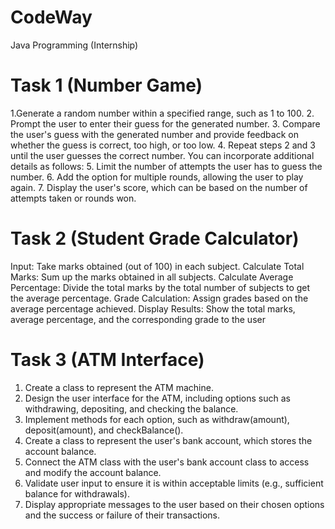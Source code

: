 # CodeWay
Java Programming (Internship)

# Task 1 (Number Game)
1.Generate a random number within a specified range, such as 1 to 100.
2. Prompt the user to enter their guess for the generated number.
3. Compare the user's guess with the generated number and provide feedback on whether
the guess is correct, too high, or too low.
4. Repeat steps 2 and 3 until the user guesses the correct number.
You can incorporate additional details as follows:
5. Limit the number of attempts the user has to guess the number.
6. Add the option for multiple rounds, allowing the user to play again.
7. Display the user's score, which can be based on the number of attempts taken or
rounds won.

# Task 2 (Student Grade Calculator)
Input: Take marks obtained (out of 100) in each subject.
Calculate Total Marks: Sum up the marks obtained in all subjects.
Calculate Average Percentage: Divide the total marks by the total number of subjects to
get the average percentage.
Grade Calculation: Assign grades based on the average percentage achieved.
Display Results: Show the total marks, average percentage, and the corresponding grade
to the user

# Task 3 (ATM Interface)
1. Create a class to represent the ATM machine.
2. Design the user interface for the ATM, including options such as withdrawing,
depositing, and checking the balance.
3. Implement methods for each option, such as withdraw(amount), deposit(amount), and
checkBalance().
4. Create a class to represent the user's bank account, which stores the account balance.
5. Connect the ATM class with the user's bank account class to access and modify the
account balance.
6. Validate user input to ensure it is within acceptable limits (e.g., sufficient balance for withdrawals).
7. Display appropriate messages to the user based on their chosen options and the
success or failure of their transactions.
